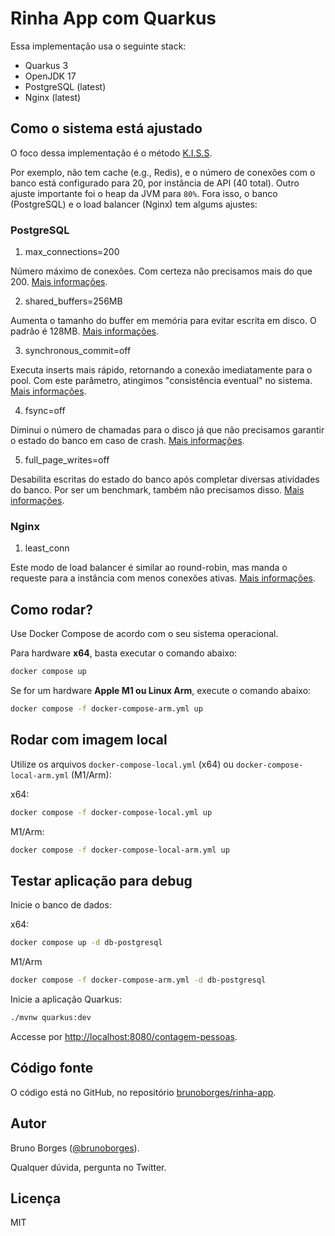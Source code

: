# Rinha App com Quarkus

Essa implementação usa o seguinte stack:

- Quarkus 3
- OpenJDK 17
- PostgreSQL (latest)
- Nginx (latest)

## Como o sistema está ajustado

O foco dessa implementação é o método [K.I.S.S](https://www.baeldung.com/cs/kiss-software-design-principle#:~:text=KISS%20stands%20for%20Keep%20It,complexity%20as%20much%20as%20possible.).

Por exemplo, não tem cache (e.g., Redis), e o número de conexões com o banco está configurado para 20, por instância de API (40 total). Outro ajuste importante foi o heap da JVM para `80%`. Fora isso, o banco (PostgreSQL) e o load balancer (Nginx) tem algums ajustes:

### PostgreSQL

1. max_connections=200

Número máximo de conexões. Com certeza não precisamos mais do que 200. [Mais informações](https://postgresqlco.nf/doc/en/param/max_connections/).

2. shared_buffers=256MB

Aumenta o tamanho do buffer em memória para evitar escrita em disco. O padrão é 128MB. [Mais informações](https://postgresqlco.nf/doc/en/param/shared_buffers/).

3. synchronous_commit=off

Executa inserts mais rápido, retornando a conexão imediatamente para o pool. Com este parâmetro, atingimos "consistência eventual" no sistema. [Mais informações](https://postgresqlco.nf/doc/en/param/synchronous_commit/).

4. fsync=off

Diminui o número de chamadas para o disco já que não precisamos garantir o estado do banco em caso de crash. [Mais informações](https://postgresqlco.nf/doc/en/param/fsync/).

5. full_page_writes=off

Desabilita escritas do estado do banco após completar diversas atividades do banco. Por ser um benchmark, também não precisamos disso. [Mais informações](https://postgresqlco.nf/doc/en/param/full_page_writes/).

### Nginx

1. least_conn

Este modo de load balancer é similar ao round-robin, mas manda o requeste para a instância com menos conexões ativas. [Mais informações](https://nginx.org/en/docs/http/ngx_http_upstream_module.html#least_conn).

## Como rodar?

Use Docker Compose de acordo com o seu sistema operacional. 

Para hardware **x64**, basta executar o comando abaixo:

```bash
docker compose up
```

Se for um hardware **Apple M1 ou Linux Arm**, execute o comando abaixo:

```bash
docker compose -f docker-compose-arm.yml up
```

## Rodar com imagem local

Utilize os arquivos `docker-compose-local.yml` (x64) ou `docker-compose-local-arm.yml` (M1/Arm):

x64:
```bash
docker compose -f docker-compose-local.yml up
```

M1/Arm:
```bash
docker compose -f docker-compose-local-arm.yml up
```

## Testar aplicação para debug

Inicie o banco de dados:

x64: 
```bash
docker compose up -d db-postgresql
```

M1/Arm
```bash
docker compose -f docker-compose-arm.yml -d db-postgresql
```

Inicie a aplicação Quarkus:

```bash
./mvnw quarkus:dev
```

Accesse por [http://localhost:8080/contagem-pessoas](http://localhost:8080/contagem-pessoas).

## Código fonte

O código está no GitHub, no repositório [brunoborges/rinha-app](https://github.com/brunoborges/rinha-app).

## Autor

Bruno Borges ([@brunoborges](https://twitter.com/brunoborges)).

Qualquer dúvida, pergunta no Twitter.

## Licença

MIT
